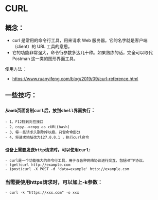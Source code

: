 # CURL
## 概念：
- curl 是常用的命令行工具，用来请求 Web 服务器。它的名字就是客户端（client）的 URL 工具的意思。
- 它的功能非常强大，命令行参数多达几十种。如果熟练的话，完全可以取代 Postman 这一类的图形界面工具。

使用方法：
- https://www.ruanyifeng.com/blog/2019/09/curl-reference.html

## 一些技巧：
### `从web页面复制curl后，放到shell界面执行`：
    - 1、F12找到对应接口
    - 2、copy-->copy as cURL(bash)
    - 3、将一些请求头删除掉以后，只留命令部分
    - 4、将请求地址改为127.0.0.1 ，执行curl命令

 
### `设备上需要发送http请求时，可以使用curl`:
    - curl是一个功能强大的命令行工具，用于与各种网络协议进行交互，包括HTTP协议。
    - (get)curl http://example.com
    - (post)curl -X POST -d 'data=example' http://example.com

### 当需要使用https请求时，可以加上-k参数：
    - curl -k "https://xxx.com" -o xxx   
